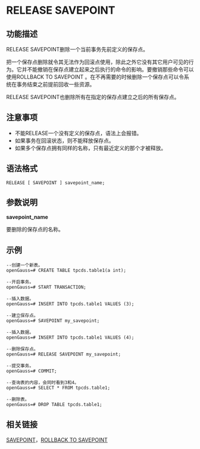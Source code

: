 # RELEASE SAVEPOINT<a name="ZH-CN_TOPIC_0289899874"></a>

## 功能描述<a name="zh-cn_topic_0283137262_zh-cn_topic_0237122177_zh-cn_topic_0059778044_section16730316162219"></a>

RELEASE SAVEPOINT删除一个当前事务先前定义的保存点。

把一个保存点删除就令其无法作为回滚点使用，除此之外它没有其它用户可见的行为。它并不能撤销在保存点建立起来之后执行的命令的影响。要撤销那些命令可以使用ROLLBACK TO SAVEPOINT 。在不再需要的时候删除一个保存点可以令系统在事务结束之前提前回收一些资源。

RELEASE SAVEPOINT也删除所有在指定的保存点建立之后的所有保存点。

## 注意事项<a name="zh-cn_topic_0283137262_zh-cn_topic_0237122177_zh-cn_topic_0059778044_section3731161611223"></a>

-   不能RELEASE一个没有定义的保存点，语法上会报错。
-   如果事务在回滚状态，则不能释放保存点。
-   如果多个保存点拥有同样的名称，只有最近定义的那个才被释放。

## 语法格式<a name="zh-cn_topic_0283137262_zh-cn_topic_0237122177_zh-cn_topic_0059778044_section1173201615228"></a>

```
RELEASE [ SAVEPOINT ] savepoint_name;
```

## 参数说明<a name="zh-cn_topic_0283137262_zh-cn_topic_0237122177_zh-cn_topic_0059778044_section1073417167224"></a>

**savepoint\_name**

要删除的保存点的名称。

## 示例<a name="zh-cn_topic_0283137262_zh-cn_topic_0237122177_zh-cn_topic_0059778044_section147341160228"></a>

```
--创建一个新表。
openGauss=# CREATE TABLE tpcds.table1(a int);

--开启事务。
openGauss=# START TRANSACTION;

--插入数据。
openGauss=# INSERT INTO tpcds.table1 VALUES (3);

--建立保存点。
openGauss=# SAVEPOINT my_savepoint;

--插入数据。
openGauss=# INSERT INTO tpcds.table1 VALUES (4);

--删除保存点。
openGauss=# RELEASE SAVEPOINT my_savepoint;

--提交事务。
openGauss=# COMMIT;

--查询表的内容，会同时看到3和4。
openGauss=# SELECT * FROM tpcds.table1;

--删除表。
openGauss=# DROP TABLE tpcds.table1;
```

## 相关链接<a name="zh-cn_topic_0283137262_zh-cn_topic_0237122177_zh-cn_topic_0059778044_section1873501692219"></a>

[SAVEPOINT](SAVEPOINT.md)，[ROLLBACK TO SAVEPOINT](ROLLBACK-TO-SAVEPOINT.md)
